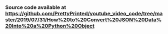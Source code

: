 ### Source code available at https://github.com/PrettyPrinted/youtube_video_code/tree/master/2019/07/31/How%20to%20Convert%20JSON%20Data%20Into%20a%20Python%20Object ###